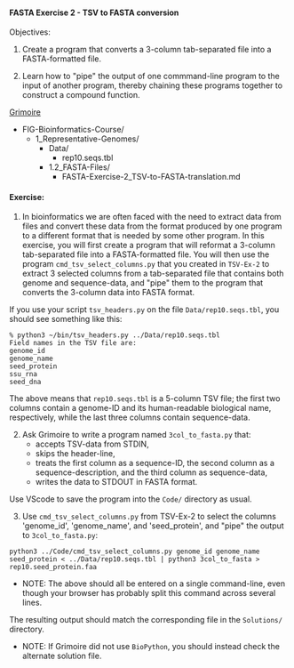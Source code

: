 #### FASTA Exercise 2 - TSV to FASTA conversion

Objectives: 
1. Create a program that converts a 3-column tab-separated file into a FASTA-formatted file.

2. Learn how to "pipe" the output of one commmand-line program to the input of another program, thereby chaining these programs together to construct a compound function.

[Grimoire](https://chat.openai.com/g/g-n7Rs0IK86-grimoire)

* FIG-Bioinformatics-Course/
    * 1_Representative-Genomes/
        * Data/
            * rep10.seqs.tbl 
        * 1.2_FASTA-Files/
            * FASTA-Exercise-2_TSV-to-FASTA-translation.md

#### Exercise: 

1. In bioinformatics we are often faced with the need to extract data from files and convert these data from the format produced by one program to a different format that is needed by some other program.
In this exercise, you will first create a program that will reformat a 3-column tab-separated file into a FASTA-formatted file. You will then use the program `cmd_tsv_select_columns.py` that you created in `TSV-Ex-2` to extract 3 selected columns from a tab-separated file that contains both genome and sequence-data, and "pipe" them to the program that converts the 3-column data into FASTA format.

If you use your script `tsv_headers.py` on the file `Data/rep10.seqs.tbl`, you should see something like this:
```
% python3 ~/bin/tsv_headers.py ../Data/rep10.seqs.tbl 
Field names in the TSV file are:
genome_id
genome_name
seed_protein
ssu_rna
seed_dna
```
The above means that `rep10.seqs.tbl` is a 5-column TSV file; the first two columns contain a genome-ID and its human-readable biological name, respectively, while the last three columns contain sequence-data.

2. Ask Grimoire to write a program named `3col_to_fasta.py` that:
    * accepts TSV-data from STDIN,
    * skips the header-line,
    * treats the first column as a sequence-ID, the second column as a sequence-description, and the third column as sequence-data,
    * writes the data to STDOUT in FASTA format.

Use VScode to save the program into the `Code/` directory as usual.

3. Use `cmd_tsv_select_columns.py` from TSV-Ex-2 to select the columns 'genome_id', 'genome_name', and 'seed_protein', and "pipe" the output to `3col_to_fasta.py`:
```
python3 ../Code/cmd_tsv_select_columns.py genome_id genome_name seed_protein < ../Data/rep10.seqs.tbl | python3 3col_to_fasta > rep10.seed_protein.faa
```

* NOTE: The above should all be entered on a single command-line, even though your browser has probably split this command across several lines.

The resulting output should match the corresponding file in the `Solutions/` directory.

* NOTE: If Grimoire did not use `BioPython`, you should instead check the alternate solution file.